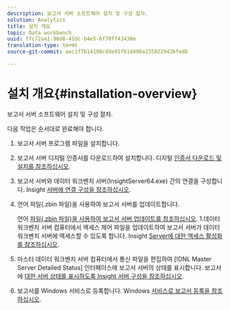 ```yaml
---
description: 보고서 서버 소프트웨어 설치 및 구성 절차.
solution: Analytics
title: 설치 개요
topic: Data workbench
uuid: ffc72aa1-98d8-41dc-b4e5-6f70ff43430e
translation-type: tm+mt
source-git-commit: aec1f7b14198cdde91f61d490a235022943bfedb

---
```



# 설치 개요{#installation-overview}

보고서 서버 소프트웨어 설치 및 구성 절차.

다음 작업은 순서대로 완료해야 합니다.

1. 보고서 서버 프로그램 파일을 설치합니다.
1. 보고서 서버 디지털 인증서를 다운로드하여 설치합니다. 디지털 [인증서 다운로드 및 설치를 참조하십시오](../../../home/c-rpt-oview/c-inst-rpt/c-install-dig-cert/c-install-dig-cert.md#concept-5a61fc67df3643598c7c403962075f76).
1. 보고서 서버와 데이터 워크벤치 서버(InsightServer64.exe) 간의 연결을 구성합니다. Insight [서버에 연결 구성을 참조하십시오](../../../home/c-rpt-oview/c-inst-rpt/t-config-conn-ins-svr.md#task-a3ca949c43244782b658fb4437fd724c).
1. 언어 파일(.zbin 파일)을 사용하여 보고서 서버를 업데이트합니다.

   언어 [파일(.zbin 파일)을 사용하여 보고서 서버 업데이트를 참조하십시오](../../../home/c-rpt-oview/c-inst-rpt/c-zbin-file-update.md#concept-5637a8f52b7643759e423c2068b4126b). 1.데이터 워크벤치 서버 컴퓨터에서 액세스 제어 파일을 업데이트하여 보고서 서버가 데이터 워크벤치 서버에 액세스할 수 있도록 합니다. Insight [Server에 대한 액세스 활성화를 참조하십시오](../../../home/c-rpt-oview/c-inst-rpt/t-en-acc-ins-svr.md#task-e7b95cf9cb194842ad72fa534c56c3cc).
1. 마스터 데이터 워크벤치 서버 컴퓨터에서 통신 파일을 편집하여 [!DNL Master Server Detailed Status] 인터페이스에 보고서 서버의 상태를 표시합니다. 보고서에 [대한 서버 상태를 표시하도록 Insight 서버 구성을 참조하십시오](../../../home/c-rpt-oview/c-inst-rpt/t-display-svr-st-rpt.md#task-a14d096f85924d9b93eef950591f93a8).
1. 보고서를 Windows 서비스로 등록합니다. Windows [서비스로 보고서 등록을 참조하십시오](../../../home/c-rpt-oview/c-inst-rpt/t-reg-rpt-win-svc.md#task-a8762d7818ed4cfd87e616db6a68b3a6).

